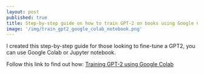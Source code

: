 ```yaml
---
layout: post
published: true
title: Step-by-step guide on how to train GPT-2 on books using Google Colab
image: '/img/train_gpt2_google_colab_notebook.png'
---
```

I created this step-by-step guide for those looking to fine-tune a GPT2, you can use Google Colab or Jupyter notebook.

Follow this link to find out how:
[Training GPT-2 using Google Colab](https://towardsdatascience.com/step-by-step-guide-on-how-to-train-gpt-2-on-books-using-google-colab-b3c6fa15fef0?source=friends_link&sk=c97525bd641aea4b844874e4d445ba83)

